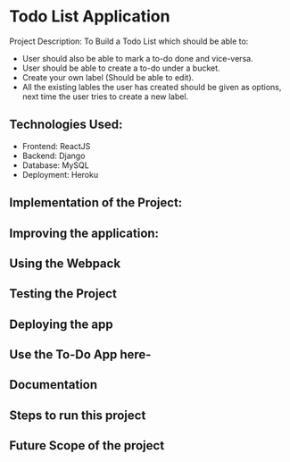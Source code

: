 # Todo List Application
Project Description:
To Build a Todo List which should be able to:
* User should also be able to mark a to-do done and vice-versa.
* User should be able to create a to-do under a bucket.
* Create your own label (Should be able to edit).
* All the existing lables the user has created should be given as
options, next time the user tries to create a new label.

## Technologies Used:
* Frontend: ReactJS
* Backend: Django
* Database: MySQL
* Deployment: Heroku


## Implementation of the Project:


## Improving the application:

## Using the Webpack

## Testing the Project

## Deploying the app

## Use the To-Do App here-

## Documentation

## Steps to run this project

## Future Scope of the project
